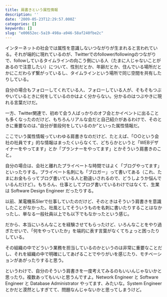 ```yaml
---
title: 肩書きという属性情報
description: ''
date: '2009-05-23T12:29:57.000Z'
categories: []
keywords: []
slug: "e00652ec-5a19-498a-a946-58af240fbe2c"
---
```

インターネットの社会では属性を意識しないつながりが生まれると言われている。それが端的に現れているのが、Twitterでのfollower/followingのつながりで、followしているタイムラインの向こう側にいる人（たまに人じゃないことがあるので注意したい）について、性別だとか、年齢だとか、住んでいる場所だとかにこだわらず繋がっているし、タイムラインという場所で同じ空間を共有したりしている。

自分の場合もフォローしてくれている人、フォローしている人が、そもそもつぶやいているときに何をしているのかはよく分からない。分かるのはつぶやきに現れる言葉だけだ。

一方、Twitter関連で、初めて会う人ばっかりのオフ会とかイベントに出ることも多くなったのだけど、もちろんリアルな会だと自己紹介があるわけで、そのときに重要なのは、”自分が普段何をしているのか”といった属性情報だ。

ここでいう属性情報っていわゆる肩書きなのだけど、たとえば、「○○という会社の社員です」的な情報はまったくいらなくて、どちらかというと「WEBデザイナーをやってます」とか「プランナーをやってます」とかそういう肩書きのこと。

自分の場合は、会社と離れたプライベートな時間ではよく「ブログやってます」といったりする。プライベート名刺にも「ブロガー」って書いてある（これ、たまにお金もらってブログ書いている人と勘違いされるので、どうしようか悩んでいるんだけど）。もちろん、仕事としてブログ書いているわけではなくて、生業は Software Design Engineer だったりする。

以前、某電機系SIerで仕事していたのだけど、そのときはそういう肩書きを意識したことがなかった。社風としてそういうものを名刺に書いたりすることはなかったし、単なる一般社員以上でも以下でもなかったという感じ。

だから、本当にいろんなことを経験させてもらったけど、いろんなことをやり過ぎたせいで、「何をやっていたか」を端的に表す言葉がなくてちょっと困ったりしている。

その組織の中でどういう業務を担当しているのかというのは非常に重要なことだし、それを組織の中で明確にしてあげることでやりがいを感じたり、モチベーションがあがったりすると思う。

というわけで、自分のそういう肩書きを一度考えてみるのもいいんじゃないかと思ったり。複数あってもいいと思うんですよ。Network Engineer と Software Engineer と Database Administrator やってます、みたいな。System Engineer とかだと漠然としすぎてて、問題なんじゃないかと思ってしまうけど。